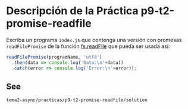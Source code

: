# Descripción de la Práctica p9-t2-promise-readfile

Escriba un programa `index.js` que contenga una versión con promesas  `readFilePromise` de la función [fs.readFile](https://nodejs.org/api/fs.html#fs_fs_readfile_path_options_callback) que pueda ser usada así:

```js
readFilePromise(programName, 'utf8')
  .then(data => console.log('Data:\n'+data))
  .catch(error => console.log('Error:\n'+error));
```

## See

`tema2-async/practicas/p9-t2-promise-readfile/solution`